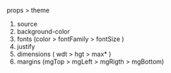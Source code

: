 props > theme

1. source
2. background-color
3. fonts (color > fontFamily > fontSize )
4. justify
5. dimensions ( wdt > hgt > max* )
6. margins (mgTop > mgLeft > mgRigth > mgBottom)